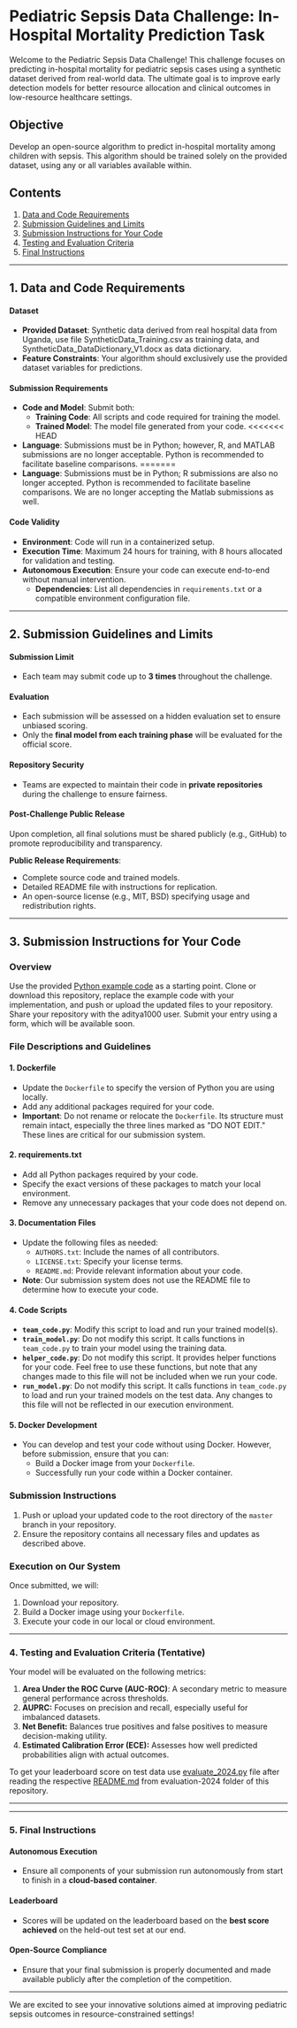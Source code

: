 # Pediatric Sepsis Data Challenge: In-Hospital Mortality Prediction Task

<!-- Brief introduction to the challenge and its objectives -->
Welcome to the Pediatric Sepsis Data Challenge! This challenge focuses on predicting in-hospital mortality for pediatric sepsis cases using a synthetic dataset derived from real-world data. The ultimate goal is to improve early detection models for better resource allocation and clinical outcomes in low-resource healthcare settings.

## Objective

<!-- State the primary task for participants -->
Develop an open-source algorithm to predict in-hospital mortality among children with sepsis. This algorithm should be trained solely on the provided dataset, using any or all variables available within.

## Contents

<!-- Table of contents for easy navigation in a Markdown file -->
1. [Data and Code Requirements](#1-data-and-code-requirements)
2. [Submission Guidelines and Limits](#2-submission-guidelines-and-limits)
3. [Submission Instructions for Your Code](#3-Submission-Instructions-for-Your-Code)
4. [Testing and Evaluation Criteria](#4-testing-and-evaluation-criteria)
5. [Final Instructions](#5-final-instructions)

---

## 1. Data and Code Requirements

#### Dataset

- **Provided Dataset**: Synthetic data derived from real hospital data from Uganda, use file SyntheticData_Training.csv as training data, and SyntheticData_DataDictionary_V1.docx as data dictionary.
- **Feature Constraints**: Your algorithm should exclusively use the provided dataset variables for predictions.

#### Submission Requirements

- **Code and Model**: Submit both:
  - **Training Code**: All scripts and code required for training the model.
  - **Trained Model**: The model file generated from your code.
<<<<<<< HEAD
- **Language**: Submissions must be in Python; however, R, and MATLAB submissions are no longer acceptable. Python is recommended to facilitate baseline comparisons.
=======
- **Language**: Submissions must be in Python; R submissions are also no longer accepted. Python is recommended to facilitate baseline comparisons. We are no longer accepting the Matlab submissions as well.


#### Code Validity

- **Environment**: Code will run in a containerized setup.
- **Execution Time**: Maximum 24 hours for training, with 8 hours allocated for validation and testing.
- **Autonomous Execution**: Ensure your code can execute end-to-end without manual intervention.
  - **Dependencies**: List all dependencies in `requirements.txt` or a compatible environment configuration file.

---

## 2. Submission Guidelines and Limits

#### Submission Limit

- Each team may submit code up to **3 times** throughout the challenge.

#### Evaluation

- Each submission will be assessed on a hidden evaluation set to ensure unbiased scoring.
- Only the **final model from each training phase** will be evaluated for the official score.

#### Repository Security

- Teams are expected to maintain their code in **private repositories** during the challenge to ensure fairness.

#### Post-Challenge Public Release

<!-- Explain the requirements for the public release of solutions after the challenge concludes -->
Upon completion, all final solutions must be shared publicly (e.g., GitHub) to promote reproducibility and transparency.

**Public Release Requirements**:
- Complete source code and trained models.
- Detailed README file with instructions for replication.
- An open-source license (e.g., MIT, BSD) specifying usage and redistribution rights.

---

## 3. Submission Instructions for Your Code

### Overview
Use the provided [Python example code](python-example-2023) as a starting point. Clone or download this repository, replace the example code with your implementation, and push or upload the updated files to your repository. Share your repository with the aditya1000 user. Submit your entry using a form, which will be available soon. 

### File Descriptions and Guidelines

#### 1. **Dockerfile**
- Update the `Dockerfile` to specify the version of Python you are using locally.
- Add any additional packages required for your code.
- **Important**: Do not rename or relocate the `Dockerfile`. Its structure must remain intact, especially the three lines marked as "DO NOT EDIT." These lines are critical for our submission system.

#### 2. **requirements.txt**
- Add all Python packages required by your code.
- Specify the exact versions of these packages to match your local environment.
- Remove any unnecessary packages that your code does not depend on.

#### 3. **Documentation Files**
- Update the following files as needed:
  - `AUTHORS.txt`: Include the names of all contributors.
  - `LICENSE.txt`: Specify your license terms.
  - `README.md`: Provide relevant information about your code.  
- **Note**: Our submission system does not use the README file to determine how to execute your code.

#### 4. **Code Scripts**
- **`team_code.py`**: Modify this script to load and run your trained model(s).
- **`train_model.py`**: Do not modify this script. It calls functions in `team_code.py` to train your model using the training data.
- **`helper_code.py`**: Do not modify this script. It provides helper functions for your code. Feel free to use these functions, but note that any changes made to this file will not be included when we run your code.
- **`run_model.py`**: Do not modify this script. It calls functions in `team_code.py` to load and run your trained models on the test data. Any changes to this file will not be reflected in our execution environment.

#### 5. **Docker Development**
- You can develop and test your code without using Docker. However, before submission, ensure that you can:
  - Build a Docker image from your `Dockerfile`.
  - Successfully run your code within a Docker container.

### Submission Instructions
1. Push or upload your updated code to the root directory of the `master` branch in your repository.
2. Ensure the repository contains all necessary files and updates as described above.

### Execution on Our System
Once submitted, we will:
1. Download your repository.
2. Build a Docker image using your `Dockerfile`.
3. Execute your code in our local or cloud environment.

---

### 4. Testing and Evaluation Criteria (Tentative)

<!-- Details on how submissions will be evaluated based on several key metrics -->
Your model will be evaluated on the following metrics:

1. **Area Under the ROC Curve (AUC-ROC)**: A secondary metric to measure general performance across thresholds.
2. **AUPRC:** Focuses on precision and recall, especially useful for imbalanced datasets.
3. **Net Benefit:** 
Balances true positives and false positives to measure decision-making utility.
4. **Estimated Calibration Error (ECE):** 
Assesses how well predicted probabilities align with actual outcomes.

To get your leaderboard score on test data use [evaluate_2024.py](evaluation-2024/evaluation_2024.py) file after reading the respective [README.md](evaluation-2024/README.md) from evaluation-2024 folder of this repository. 

---



---

### 5. Final Instructions

#### Autonomous Execution
- Ensure all components of your submission run autonomously from start to finish in a **cloud-based container**.

#### Leaderboard
- Scores will be updated on the leaderboard based on the **best score achieved** on the held-out test set at our end.

#### Open-Source Compliance
- Ensure that your final submission is properly documented and made available publicly after the completion of the competition.

---

We are excited to see your innovative solutions aimed at improving pediatric sepsis outcomes in resource-constrained settings!

